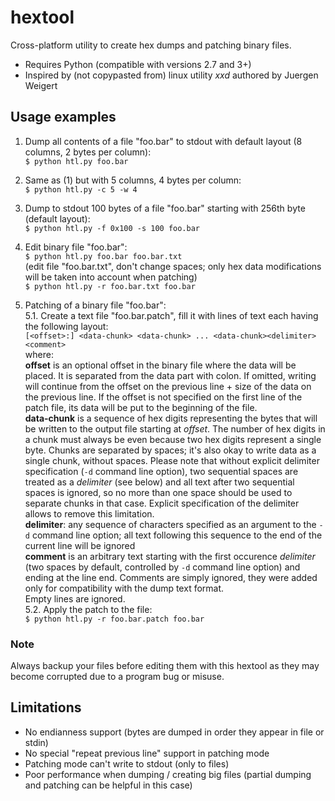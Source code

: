 # hextool
Cross-platform utility to create hex dumps and patching binary files.

- Requires Python (compatible with versions 2.7 and 3+)
- Inspired by (not copypasted from) linux utility *xxd* authored by Juergen Weigert

## Usage examples

1. Dump all contents of a file "foo.bar" to stdout with default layout (8 columns, 2 bytes per column):  
`$ python htl.py foo.bar`

2. Same as (1) but with 5 columns, 4 bytes per column:  
`$ python htl.py -c 5 -w 4`

3. Dump to stdout 100 bytes of a file "foo.bar" starting with 256th byte (default layout):  
`$ python htl.py -f 0x100 -s 100 foo.bar`

4. Edit binary file "foo.bar":  
`$ python htl.py foo.bar foo.bar.txt`  
(edit file "foo.bar.txt", don't change spaces; only hex data modifications will be taken into account when patching)  
`$ python htl.py -r foo.bar.txt foo.bar`

5. Patching of a binary file "foo.bar":  
5.1. Create a text file "foo.bar.patch", fill it with lines of text each having the following layout:  
`[<offset>:] <data-chunk> <data-chunk> ... <data-chunk><delimiter><comment>`  
where:  
**offset** is an optional offset in the binary file where the data will be placed. It is separated from the data part with colon. If omitted, writing will continue from the offset on the previous line + size of the data on the previous line. If the offset is not specified on the first line of the patch file, its data will be put to the beginning of the file.  
**data-chunk** is a sequence of hex digits representing the bytes that will be written to the output file starting at *offset*. The number of hex digits in a chunk must always be even because two hex digits represent a single byte. Chunks are separated by spaces; it's also okay to write data as a single chunk, without spaces. Please note that without explicit delimiter specification (`-d` command line option), two sequential spaces are treated as a *delimiter* (see below) and all text after two sequential spaces is ignored, so no more than one space should be used to separate chunks in that case. Explicit specification of the delimiter allows to remove this limitation.  
**delimiter**: any sequence of characters specified as an argument to the `-d` command line option; all text following this sequence to the end of the current line will be ignored  
**comment** is an arbitrary text starting with the first occurence *delimiter* (two spaces by default, controlled by `-d` command line option) and ending at the line end. Comments are simply ignored, they were added only for compatibility with the dump text format.  
Empty lines are ignored.  
5.2. Apply the patch to the file:  
`$ python htl.py -r foo.bar.patch foo.bar`

### Note
Always backup your files before editing them with this hextool as they may become corrupted due to a program bug or misuse.

## Limitations
- No endianness support (bytes are dumped in order they appear in file or stdin)
- No special "repeat previous line" support in patching mode
- Patching mode can't write to stdout (only to files)
- Poor performance when dumping / creating big files (partial dumping and patching can be helpful in this case)